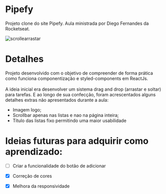 # Pipefy
Projeto clone do site Pipefy. Aula ministrada por Diego Fernandes da Rocketseat.

![scrollearrastar](https://user-images.githubusercontent.com/71092191/118076061-babf7b00-b387-11eb-86ba-5ea6159b2d14.PNG)

# Detalhes
Projeto desenvolvido com o objetivo de compreender de forma prática como funciona componentização e styled-components em ReactJs. <br/><br/>
A ideia inicial era desenvolver um sistema drag and drop (arrastar e soltar) para tarefas. E ao longo de sua confecção, foram acrescentados alguns detalhes extras não apresentados durante a aula:
<ul>
<li>Imagem logo;</li>
<li>Scrollbar apenas nas listas e nao na página inteira;</li>
<li>Título das listas fixo permitindo uma maior usabilidade </li>
</ul>

# Ideias futuras para adquirir como aprendizado:

- [ ] Criar a funcionalidade do botão de adicionar
- [x] Correção de cores
- [x] Melhora da responsividade


